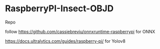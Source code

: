 # RaspberryPI-Insect-OBJD
Repo

follow https://github.com/cassiebreviu/onnxruntime-raspberrypi for ONNX

https://docs.ultralytics.com/guides/raspberry-pi/ for Yolov8
